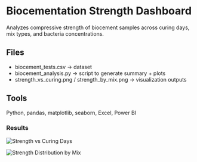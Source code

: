 # Biocementation Strength Dashboard

Analyzes compressive strength of biocement samples across curing days, mix types, and bacteria concentrations.

## Files
- biocement_tests.csv → dataset
- biocement_analysis.py → script to generate summary + plots
- strength_vs_curing.png / strength_by_mix.png → visualization outputs

## Tools
Python, pandas, matplotlib, seaborn, Excel, Power BI

### Results
![Strength vs Curing Days](biocement_strength_vs_curing.png)

![Strength Distribution by Mix](biocement_strength_by_mix.png)
